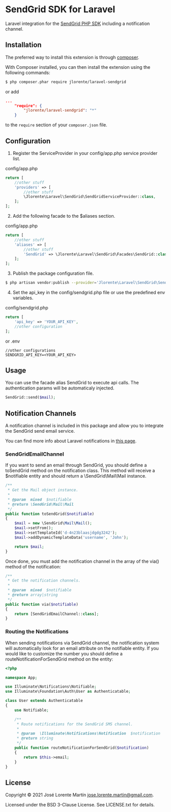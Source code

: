 SendGrid SDK for Laravel
=======================
Laravel integration for the [SendGrid PHP SDK](https://github.com/sendgrid/sendgrid-php) including a notification channel.

## Installation

The preferred way to install this extension is through [composer](http://getcomposer.org/download/).

With Composer installed, you can then install the extension using the following commands:

```bash
$ php composer.phar require jlorente/laravel-sendgrid
```

or add 

```json
...
    "require": {
        "jlorente/laravel-sendgrid": "*"
    }
```

to the ```require``` section of your `composer.json` file.

## Configuration

1. Register the ServiceProvider in your config/app.php service provider list.

config/app.php
```php
return [
    //other stuff
    'providers' => [
        //other stuff
        \Jlorente\Laravel\SendGrid\SendGridServiceProvider::class,
    ];
];
```

2. Add the following facade to the $aliases section.

config/app.php
```php
return [
    //other stuff
    'aliases' => [
        //other stuff
        'SendGrid' => \Jlorente\Laravel\SendGrid\Facades\SendGrid::class,
    ];
];
```

3. Publish the package configuration file.

```bash
$ php artisan vendor:publish --provider='Jlorente\Laravel\SendGrid\SendGridServiceProvider'
```

4. Set the api_key in the config/sendgrid.php file or use the predefined env 
variables.

config/sendgrid.php
```php
return [
    'api_key' => 'YOUR_API_KEY',
    //other configuration
];
```
or 
.env
```
//other configurations
SENDGRID_API_KEY=<YOUR_API_KEY>
```

## Usage

You can use the facade alias SendGrid to execute api calls. The authentication 
params will be automaticaly injected.

```php
SendGrid::send($mail);
```

## Notification Channels

A notification channel is included in this package and allow you to integrate 
the SendGrid send email service.

You can find more info about Laravel notifications in [this page](https://laravel.com/docs/5.6/notifications).

### SendGridEmailChannel

If you want to send an email through SendGrid, you should define a toSendGrid method 
on the notification class. This method will receive a $notifiable entity and 
should return a \SendGrid\Mail\Mail instance.

```php
/**
 * Get the Mail object instance.
 *
 * @param  mixed  $notifiable
 * @return \SendGrid\Mail\Mail
 */
public function toSendGrid($notifiable)
{
    $mail = new \SendGrid\Mail\Mail();
    $mail->setFrom();
    $mail->setTemplateId('d-4n23blaasjdgdg3242');
    $mail->addDynamicTemplateData('username', 'John');

    return $mail;
}
```

Once done, you must add the notification channel in the array of the via() method 
of the notification:

```php
/**
 * Get the notification channels.
 *
 * @param  mixed  $notifiable
 * @return array|string
 */
public function via($notifiable)
{
    return [SendGridEmailChannel::class];
}
```

### Routing the Notifications

When sending notifications via SendGrid channel, the notification system will 
automatically look for an email attribute on the notifiable entity. If 
you would like to customize the number you should define a routeNotificationForSendGrid
method on the entity:

```php
<?php

namespace App;

use Illuminate\Notifications\Notifiable;
use Illuminate\Foundation\Auth\User as Authenticatable;

class User extends Authenticatable
{
    use Notifiable;

    /**
     * Route notifications for the SendGrid SMS channel.
     *
     * @param  \Illuminate\Notifications\Notification  $notification
     * @return string
     */
    public function routeNotificationForSendGrid($notification)
    {
        return $this->email;
    }
}
```

## License 
Copyright &copy; 2021 José Lorente Martín <jose.lorente.martin@gmail.com>.

Licensed under the BSD 3-Clause License. See LICENSE.txt for details.
